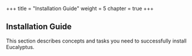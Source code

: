 +++
title = "Installation Guide"
weight = 5
chapter = true
+++


## Installation Guide
This section describes concepts and tasks you need to successfully install Eucalyptus.